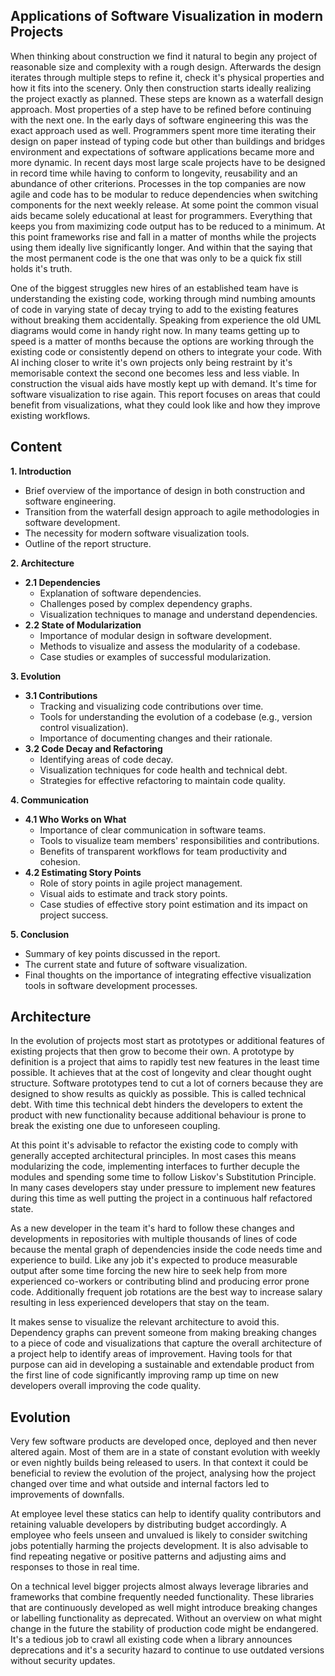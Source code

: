 ## Applications of Software Visualization in modern Projects

When thinking about construction we find it natural to begin any project of reasonable size and complexity with a rough design. Afterwards the design iterates through multiple steps to refine it, check it's physical properties and how it fits into the scenery. Only then construction starts ideally realizing the project exactly as planned. These steps are known as a waterfall design approach. Most properties of a step have to be refined before continuing with the next one. In the early days of software engineering this was the exact approach used as well. Programmers spent more time  iterating their design on paper instead of typing code but other than buildings and bridges environment and expectations of software applications became more and more dynamic. In recent days most large scale projects have to be designed in record time while having to conform to longevity, reusability and an abundance of other criterions. Processes in the top companies are now agile and code has to be modular to reduce dependencies when switching components for the next weekly release. At some point the common visual aids became solely educational at least for programmers. Everything that keeps you from maximizing code output has to be reduced to a minimum. At this point frameworks rise and fall in a matter of months while the projects using them ideally live significantly longer. And within that the saying that the most permanent code is the one that was only to be a quick fix still holds it's truth.

One of the biggest struggles new hires of an established team have is understanding the existing code, working through mind numbing amounts of code in varying state of decay trying to add to the existing features without breaking them accidentally. Speaking from experience the old UML diagrams would come in handy right now. In many teams getting up to speed is a matter of months because the options are working through the existing code or consistently depend on others to integrate your code. With AI inching closer to write it's own projects only being restraint by it's memorisable context the second one becomes less and less viable. In construction the visual aids have mostly kept up with demand. It's time for software visualization to rise again. This report focuses on areas that could benefit from visualizations, what they could look like and how they improve existing workflows.

## Content

**1. Introduction**

- Brief overview of the importance of design in both construction and software engineering.
- Transition from the waterfall design approach to agile methodologies in software development.
- The necessity for modern software visualization tools.
- Outline of the report structure.

**2. Architecture**

- **2.1 Dependencies**
    - Explanation of software dependencies.
    - Challenges posed by complex dependency graphs.
    - Visualization techniques to manage and understand dependencies.
- **2.2 State of Modularization**
    - Importance of modular design in software development.
    - Methods to visualize and assess the modularity of a codebase.
    - Case studies or examples of successful modularization.

**3. Evolution**

- **3.1 Contributions**
    - Tracking and visualizing code contributions over time.
    - Tools for understanding the evolution of a codebase (e.g., version control visualization).
    - Importance of documenting changes and their rationale.
- **3.2 Code Decay and Refactoring**
    - Identifying areas of code decay.
    - Visualization techniques for code health and technical debt.
    - Strategies for effective refactoring to maintain code quality.

**4. Communication**

- **4.1 Who Works on What**
    - Importance of clear communication in software teams.
    - Tools to visualize team members' responsibilities and contributions.
    - Benefits of transparent workflows for team productivity and cohesion.
- **4.2 Estimating Story Points**
    - Role of story points in agile project management.
    - Visual aids to estimate and track story points.
    - Case studies of effective story point estimation and its impact on project success.

**5. Conclusion**

- Summary of key points discussed in the report.
- The current state and future of software visualization.
- Final thoughts on the importance of integrating effective visualization tools in software development processes.

## Architecture

In the evolution of projects most start as prototypes or additional features of existing projects that then grow to become their own. A prototype by definition is a project that aims to rapidly test new features in the least time possible. It achieves that at the cost of longevity and clear thought ought structure. Software prototypes tend to cut a lot of corners because they are designed to show results as quickly as possible. This is called technical debt. With time this technical debt hinders the developers to extent the product with new functionality because additional behaviour is prone to break the existing one due to unforeseen coupling.

At this point it's advisable to refactor the existing code to comply with generally accepted architectural principles. In most cases this means modularizing the code, implementing interfaces to further decuple the modules and spending some time to follow Liskov's Substitution Principle. In many cases developers stay under pressure to implement new features during this time as well putting the project in a continuous half refactored state. 

As a new developer in the team it's hard to follow these changes and developments in repositories with multiple thousands of lines of code because the mental graph of dependencies inside the code needs time and experience to build. Like any job it's expected to produce measurable output after some time forcing the new hire to seek help from more experienced co-workers or contributing blind and producing error prone code. Additionally frequent job rotations are the best way to increase salary resulting in less experienced developers that stay on the team.

It makes sense to visualize the relevant architecture to avoid this. Dependency graphs can prevent someone from making breaking changes to a piece of code and visualizations that capture the overall architecture of a project help to identify areas of improvement. Having tools for that purpose can aid in developing a sustainable and extendable product from the first line of code significantly improving ramp up time on new developers overall improving the code quality.

## Evolution

Very few software products are developed once, deployed and then never altered again. Most of them are in a state of constant evolution with weekly or even nightly builds being released to users. In that context it could be beneficial to review the evolution of the project, analysing how the project changed over time and what outside and internal factors led to improvements of downfalls.

At employee level these statics can help to identify quality contributors and retaining valuable developers by distributing budget accordingly. A employee who feels unseen and unvalued is likely to consider switching jobs potentially harming the projects development. It is also advisable to find repeating negative or positive patterns and adjusting aims and responses to those in real time.

On a technical level bigger projects almost always leverage libraries and frameworks that combine frequently needed functionality. These libraries that are continuously developed as well might introduce breaking changes or labelling functionality as deprecated. Without an overview on what might change in the future the stability of production code might be endangered. It's a tedious job to crawl all existing code when a library announces deprecations and it's a security hazard to continue to use outdated versions without security updates.  